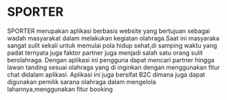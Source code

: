 # SPORTER
SPORTER merupakan aplikasi berbasis website yang bertujuan sebagai wadah masyarakat dalam melakukan kegiatan olahraga.Saat ini masyaraka sangat sulit sekali untuk memulai pola hidup sehat,di samping waktu yang padat ternyata juga faktor partner juga menjadi salah satu orang sulit berolahraga. Dengan aplikasi ini pengguna dapat mencari partner hingga lawan tanding sesuai olahraga yang di inginkan dengan menggunakan fitur chat didalam aplikasi. Aplikasi ini juga bersifat B2C dimana juga dapat digunakan pemilik sarana olahraga dalam mengelola lahannya,menggunakan fitur booking

